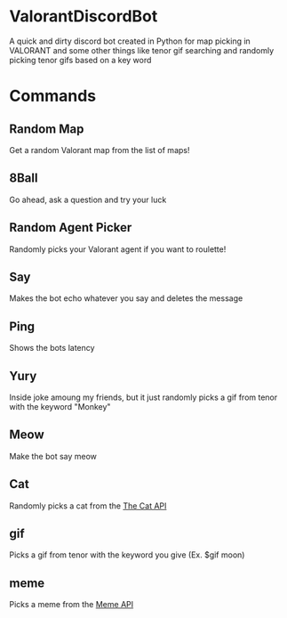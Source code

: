 # ValorantDiscordBot
A quick and dirty discord bot created in Python for map picking in VALORANT and some other things like tenor gif searching and randomly picking tenor gifs based on a key word

# Commands #
## Random Map ##
Get a random Valorant map from the list of maps!

## 8Ball ##
Go ahead, ask a question and try your luck

## Random Agent Picker ##
Randomly picks your Valorant agent if you want to roulette!

## Say ##
Makes the bot echo whatever you say and deletes the message

## Ping ##
Shows the bots latency

## Yury ##
Inside joke amoung my friends, but it just randomly picks a gif from tenor with the keyword "Monkey"

## Meow ##
Make the bot say meow

## Cat ##
Randomly picks a cat from the [The Cat API](https://thecatapi.com/)

## gif ##
Picks a gif from tenor with the keyword you give (Ex. $gif moon)

## meme ##
Picks a meme from the [Meme API](https://meme-api.herokuapp.com/gimme)